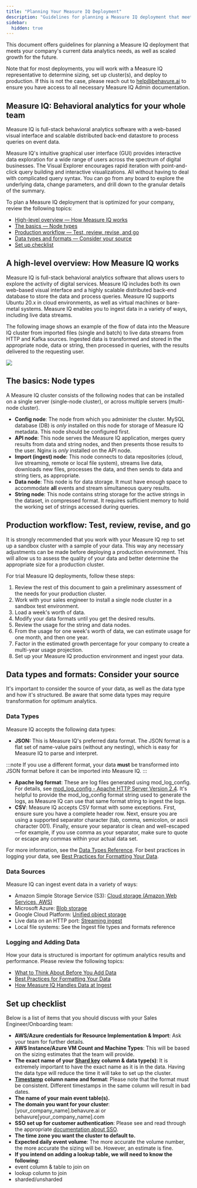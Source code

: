 ```yaml
---
title: "Planning Your Measure IQ Deployment"
description: "Guidelines for planning a Measure IQ deployment that meets your company's current data analytics needs"
sidebar:
  hidden: true
---
```


This document offers guidelines for planning a Measure IQ deployment that meets your company's current data analytics needs, as well as scaled growth for the future.

Note that for most deployments, you will work with a Measure IQ representative to determine sizing, set up cluster(s), and deploy to production. If this is not the case, please reach out to [help@behavure.ai](mailto:help@behavure.ai) to ensure you have access to all necessary Measure IQ Admin documentation.

## Measure IQ: Behavioral analytics for your whole team

Measure IQ is full-stack behavioral analytics software with a web-based visual interface and scalable distributed back-end datastore to process queries on event data.

Measure IQ's intuitive graphical user interface (GUI) provides interactive data exploration for a wide range of users across the spectrum of digital businesses. The Visual Explorer encourages rapid iteration with point-and-click query building and interactive visualizations. All without having to deal with complicated query syntax. You can go from any board to explore the underlying data, change parameters, and drill down to the granular details of the summary.

To plan a Measure IQ deployment that is optimized for your company, review the following topics:

- [High-level overview — How Measure IQ works](#a-high-level-overview-how-measure-iq-works)
- [The basics — Node types](#the-basics-node-types)
- [Production workflow — Test, review, revise, and go](#production-workflow-test-review-revise-and-go)
- [Data types and formats — Consider your source](#data-types-and-formats-consider-your-source)
- [Set up checklist](#set-up-checklist)

## A high-level overview: How Measure IQ works

Measure IQ is full-stack behavioral analytics software that allows users to explore the activity of digital services. Measure IQ includes both its own web-based visual interface and a highly scalable distributed back-end database to store the data and process queries. Measure IQ supports Ubuntu 20.x in cloud environments, as well as virtual machines or bare-metal systems. Measure IQ enables you to ingest data in a variety of ways, including live data streams.

The following image shows an example of the flow of data into the Measure IQ cluster from imported files (single and batch) to live data streams from HTTP and Kafka sources. Ingested data is transformed and stored in the appropriate node, data or string, then processed in queries, with the results delivered to the requesting user.

![](/measure_iq/admin-guides/attachments/ClusterArchitecture.jpg)

## The basics: Node types

A Measure IQ cluster consists of the following nodes that can be installed on a single server (single-node cluster), or across multiple servers (multi-node cluster).

- **Config node**: The node from which you administer the cluster. MySQL database (DB) is _only_ installed on this node for storage of Measure IQ metadata. This node should be configured first.
- **API node**: This node serves the Measure IQ application, merges query results from data and string nodes, and then presents those results to the user. Nginx is _only_ installed on the API node.
- **Import (ingest) node**: This node connects to data repositories (cloud, live streaming, remote or local file system), streams live data, downloads new files, processes the data, and then sends to data and string tiers, as appropriate.
- **Data node**: This node is for data storage. It must have enough space to accommodate **all** events and stream simultaneous query results.
- **String node**: This node contains string storage for the active strings in the dataset, in compressed format. It requires sufficient memory to hold the working set of strings accessed during queries.

## Production workflow: Test, review, revise, and go

It is strongly recommended that you work with your Measure IQ rep to set up a sandbox cluster with a sample of your data. This way any necessary adjustments can be made before deploying a production environment. This will allow us to assess the quality of your data and better determine the appropriate size for a production cluster.

For trial Measure IQ deployments, follow these steps:

1. Review the rest of this document to gain a preliminary assessment of the needs for your production cluster.
2. Work with your sales engineer to install a single node cluster in a sandbox test environment.
3. Load a week's worth of data.
4. Modify your data formats until you get the desired results.
5. Review the usage for the string and data nodes.
6. From the usage for one week's worth of data, we can estimate usage for one month, and then one year.
7. Factor in the estimated growth percentage for your company to create a multi-year usage projection.
8. Set up your Measure IQ production environment and ingest your data.

## Data types and formats: Consider your source

It's important to consider the source of your data, as well as the data type and how it's structured. Be aware that some data types may require transformation for optimum analytics.

### Data Types

Measure IQ accepts the following data types:

- **JSON:** This is Measure IQ's preferred data format. The JSON format is a flat set of name-value pairs (without any nesting), which is easy for Measure IQ to parse and interpret.

:::note
If you use a different format, your data **must** be transformed into JSON format before it can be imported into Measure IQ.
:::

- **Apache log format**: These are log files generated using mod_log_config. For details, see [mod_log_config - Apache HTTP Server Version 2.4](http://httpd.apache.org/docs/current/mod/mod_log_config.html). It's helpful to provide the mod_log_config format string used to generate the logs, as Measure IQ can use that same format string to ingest the logs.
- **CSV**: Measure IQ accepts CSV format with some exceptions. First, ensure sure you have a complete header row. Next, ensure you are using a supported separator character (tab, comma, semicolon, or ascii character 001). Finally, ensure your separator is clean and well-escaped—for example, if you use comma as your separator, make sure to quote or escape any commas within your actual data set.

For more information, see the [Data Types Reference](/measure_iq/admin-guides/managing-your-data/data-types-reference). For best practices in logging your data, see [Best Practices for Formatting Your Data](/measure_iq/admin-guides/managing-your-data/best-practices-for-formatting-data-for-ingest).

### Data Sources

Measure IQ can ingest event data in a variety of ways:

- Amazon Simple Storage Service (S3): [Cloud storage (Amazon Web Services, AWS)](https://aws.amazon.com/s3/)
- Microsoft Azure: [Blob storage](https://azure.microsoft.com/en-us/services/storage/blobs/)
- Google Cloud Platform: [Unified object storage](https://cloud.google.com/storage/)
- Live data on an HTTP port: [Streaming ingest](/measure_iq/glossary/streaming-ingest)
- Local file systems: See the Ingest file types and formats reference

### Logging and Adding Data

How your data is structured is important for optimum analytics results and performance. Please review the following topics:

- [What to Think About Before You Add Data](/measure_iq/admin-guides/managing-your-data/what-to-think-about-before-you-add-data)
- [Best Practices for Formatting Your Data](/measure_iq/admin-guides/managing-your-data/best-practices-for-formatting-data-for-ingest)
- [How Measure IQ Handles Data at Ingest](/measure_iq/admin-guides/managing-your-data/what-goes-on-behind-the-scenes-when-data-is-imported)

## Set up checklist

Below is a list of items that you should discuss with your Sales Engineer/Onboarding team:

- **AWS/Azure credentials for Resource Implementation & Import**: Ask your team for further details.
- **AWS Instance/Azure VM Count and Machine Types**: This will be based on the sizing estimates that the team will provide.
- **The exact name of your** [**Shard key**](/measure_iq/glossary/shard-key-colocated-shard-key) **column & data type(s)**: It is extremely important to have the exact name as it is in the data. Having the data type will reduce the time it will take to set up the cluster.
- [**Timestamp**](/measure_iq/glossary/timestamp) **column name and format**: Please note that the format must be consistent. Different timestamps in the same column will result in bad dates.
- **The name of your main event table(s).**
- **The domain you want for your cluster**: \[your_company_name\].behavure.ai or behavure\[your_company_name\].com
- **SSO set up for customer authentication**: Please see and read through the appropriate [documentation about SSO](/measure_iq/admin-guides/set-up-an-authentication-provider-sso).
- **The time zone you want the cluster to default to.**
- **Expected daily event volume**: The more accurate the volume number, the more accurate the sizing will be. However, an estimate is fine.
- **If you intend on adding a lookup table, we will need to know the following**:
- event column & table to join on
- lookup column to join
- sharded/unsharded
